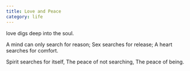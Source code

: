 ```yaml
---
title: Love and Peace
category: life
---
```


love digs deep into the soul.

A mind can only search for reason;
Sex searches for release;
A heart searches for comfort.

Spirit searches for itself,
The peace of not searching,
The peace of being.
